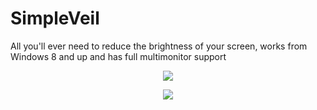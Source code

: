 # SimpleVeil
All you'll ever need to reduce the brightness of your screen, works from Windows 8 and up and has full multimonitor support

<p align="center">
  <img src="https://github.com/Bade99/SimpleVeil/blob/main/Icons/simpleveil1.gif">
</p>

<p align="center">
  <img src="https://github.com/Bade99/SimpleVeil/blob/main/Icons/simpleveil5.gif">
</p>